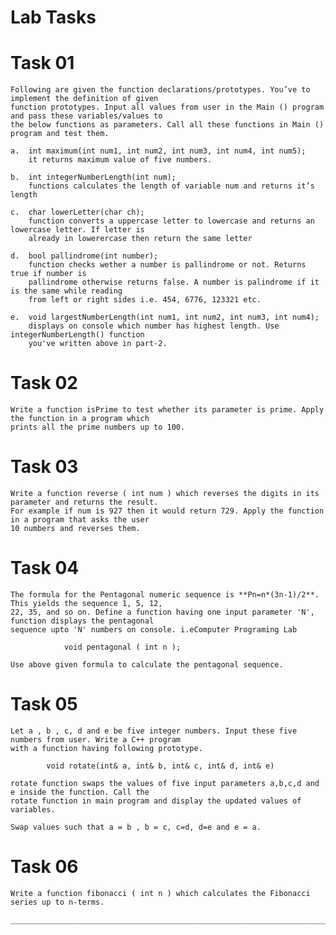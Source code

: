 # Lab Tasks

# Task 01

	Following are given the function declarations/prototypes. You’ve to implement the definition of given
	function prototypes. Input all values from user in the Main () program and pass these variables/values to
	the below functions as parameters. Call all these functions in Main () program and test them.

	a. 	int maximum(int num1, int num2, int num3, int num4, int num5);
		it returns maximum value of five numbers.

	b. 	int integerNumberLength(int num);
		functions calculates the length of variable num and returns it’s length
	
	c. 	char lowerLetter(char ch);
		function converts a uppercase letter to lowercase and returns an lowercase letter. If letter is
		already in lowerercase then return the same letter
	
	d. 	bool pallindrome(int number);
		function checks wether a number is pallindrome or not. Returns true if number is
		pallindrome otherwise returns false. A number is palindrome if it is the same while reading
		from left or right sides i.e. 454, 6776, 123321 etc.
	
	e. 	void largestNumberLength(int num1, int num2, int num3, int num4);
		displays on console which number has highest length. Use integerNumberLength() function
		you've written above in part-2.

# Task 02

	Write a function isPrime to test whether its parameter is prime. Apply the function in a program which
	prints all the prime numbers up to 100.

# Task 03

	Write a function reverse ( int num ) which reverses the digits in its parameter and returns the result.
	For example if num is 927 then it would return 729. Apply the function in a program that asks the user
	10 numbers and reverses them.

# Task 04
	The formula for the Pentagonal numeric sequence is **Pn=n*(3n-1)/2**. This yields the sequence 1, 5, 12,
	22, 35, and so on. Define a function having one input parameter 'N', function displays the pentagonal
	sequence upto 'N' numbers on console. i.eComputer Programing Lab

				void pentagonal ( int n );

	Use above given formula to calculate the pentagonal sequence.

# Task 05

	Let a , b , c, d and e be five integer numbers. Input these five numbers from user. Write a C++ program
	with a function having following prototype.

			void rotate(int& a, int& b, int& c, int& d, int& e)

	rotate function swaps the values of five input parameters a,b,c,d and e inside the function. Call the
	rotate function in main program and display the updated values of variables.

	Swap values such that a = b , b = c, c=d, d=e and e = a.

# Task 06

	Write a function fibonacci ( int n ) which calculates the Fibonacci series up to n-terms.

	___________________________________________________________________________________________________________